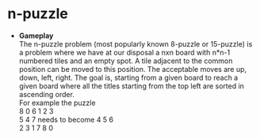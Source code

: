 # n-puzzle

* **Gameplay**<br/>
The n-puzzle problem (most popularly known 8-puzzle or 15-puzzle) is a problem where we have at our disposal a nxn board with n*n-1 numbered tiles and an empty spot. A tile adjacent to the common position can be moved to this position. The acceptable moves are up, down, left, right. The goal is, starting from a given board to reach a given board where all the titles starting from the top left are sorted in ascending order. <br/>
For example the puzzle <br/>
8 0 6                   1 2 3<br/>
5 4 7  needs to become  4 5 6<br/>
2 3 1                   7 8 0<br/>

